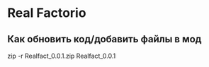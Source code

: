 Real Factorio
=============

Как обновить код/добавить файлы в мод
-------------------------------------

zip -r Realfact_0.0.1.zip Realfact_0.0.1